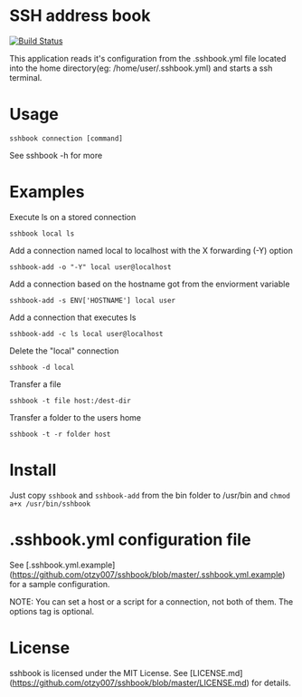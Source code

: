 SSH address book
================
[![Build Status](https://travis-ci.org/otzy007/storeip.png?branch=master)](https://travis-ci.org/otzy007/storeip)

This application reads it's configuration from the .sshbook.yml file located
into the home directory(eg: /home/user/.sshbook.yml) and starts a ssh terminal.

Usage
=====
```
sshbook connection [command]
```
See sshbook -h for more

Examples
========
Execute ls on a stored connection
```
sshbook local ls
```
Add a connection named local to localhost with the X forwarding (-Y) option
```
sshbook-add -o "-Y" local user@localhost
```
Add a connection based on the hostname got from the enviorment variable
```
sshbook-add -s ENV['HOSTNAME'] local user
```
Add a connection that executes ls
```
sshbook-add -c ls local user@localhost
```
Delete the "local" connection
```
sshbook -d local
```
Transfer a file
```
sshbook -t file host:/dest-dir
```
Transfer a folder to the users home
```
sshbook -t -r folder host
```

Install
=======
Just copy `sshbook` and `sshbook-add` from the bin folder to /usr/bin and `chmod a+x /usr/bin/sshbook`

.sshbook.yml configuration file
===============================
See [.sshbook.yml.example] (https://github.com/otzy007/sshbook/blob/master/.sshbook.yml.example) for a sample configuration.

NOTE: You can set a host or a script for a connection, not both of them.
The options tag is optional.

License
=======
sshbook is licensed under the MIT License. See [LICENSE.md] (https://github.com/otzy007/sshbook/blob/master/LICENSE.md) for details.
